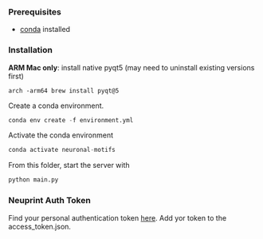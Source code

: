
### Prerequisites

* [conda](https://docs.conda.io/en/latest/) installed

### Installation

**ARM Mac only**: install native pyqt5 (may need to uninstall existing versions first)
```
arch -arm64 brew install pyqt@5         
```

Create a conda environment.

```python
conda env create -f environment.yml
```

Activate the conda environment

```python
conda activate neuronal-motifs
```

From this folder, start the server with

```python
python main.py
```

### Neuprint Auth Token

Find your personal authentication token [here](https://neuprint.janelia.org/account). Add yor token to the access_token.json.

